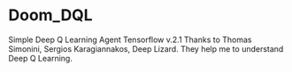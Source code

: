 # Doom_DQL
Simple Deep Q Learning Agent
Tensorflow v.2.1
Thanks to Thomas Simonini, Sergios Karagiannakos, Deep Lizard. They help me to understand Deep Q Learning.
